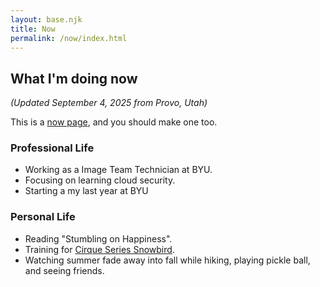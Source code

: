 ```yaml
---
layout: base.njk
title: Now
permalink: /now/index.html
---
```

## What I'm doing now

*(Updated September 4, 2025 from Provo, Utah)*

This is a [now page](https://nownownow.com/about), and you should make one too.

### Professional Life
* Working as a Image Team Technician at BYU.
* Focusing on learning cloud security.
* Starting a my last year at BYU
<!-- * Collaborating on [A Project]. -->

### Personal Life
* Reading "Stumbling on Happiness".
* Training for [Cirque Series Snowbird](https://www.cirqueseries.com/snowbird).
* Watching summer fade away into fall while hiking, playing pickle ball, and seeing friends.
